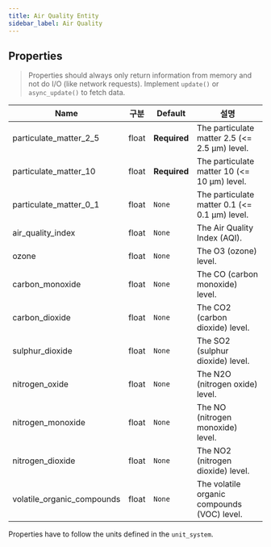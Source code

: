 ```yaml
---
title: Air Quality Entity
sidebar_label: Air Quality
---
```


## Properties

> Properties should always only return information from memory and not do I/O (like network requests). Implement `update()` or `async_update()` to fetch data.

| Name                         | 구분    | Default      | 설명                                            |
| ---------------------------- | ----- | ------------ | --------------------------------------------- |
| particulate_matter_2_5     | float | **Required** | The particulate matter 2.5 (<= 2.5 μm) level. |
| particulate_matter_10      | float | **Required** | The particulate matter 10 (<= 10 μm) level.   |
| particulate_matter_0_1     | float | `None`       | The particulate matter 0.1 (<= 0.1 μm) level. |
| air_quality_index          | float | `None`       | The Air Quality Index (AQI).                  |
| ozone                        | float | `None`       | The O3 (ozone) level.                         |
| carbon_monoxide              | float | `None`       | The CO (carbon monoxide) level.               |
| carbon_dioxide               | float | `None`       | The CO2 (carbon dioxide) level.               |
| sulphur_dioxide              | float | `None`       | The SO2 (sulphur dioxide) level.              |
| nitrogen_oxide               | float | `None`       | The N2O (nitrogen oxide) level.               |
| nitrogen_monoxide            | float | `None`       | The NO (nitrogen monoxide) level.             |
| nitrogen_dioxide             | float | `None`       | The NO2 (nitrogen dioxide) level.             |
| volatile_organic_compounds | float | `None`       | The volatile organic compounds (VOC) level.   |

Properties have to follow the units defined in the `unit_system`.